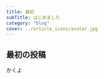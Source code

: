 ```yaml
---
title: 最初
subTitle: はじめました
category: "blog"
cover: ../article_icons/avatar.jpg
---
```


## 最初の投稿
かくよ
